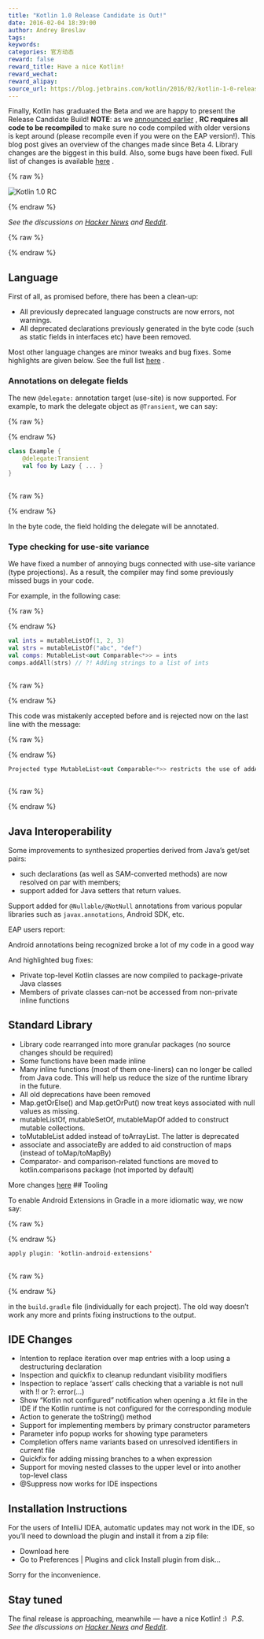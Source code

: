 ```yaml
---
title: "Kotlin 1.0 Release Candidate is Out!"
date: 2016-02-04 18:39:00
author: Andrey Breslav
tags:
keywords:
categories: 官方动态
reward: false
reward_title: Have a nice Kotlin!
reward_wechat:
reward_alipay:
source_url: https://blog.jetbrains.com/kotlin/2016/02/kotlin-1-0-release-candidate-is-out/
---
```


Finally, Kotlin has graduated the Beta and we are happy to present the Release Candidate Build!
<strong>NOTE</strong>: as we [announced earlier](http://blog.jetbrains.com/kotlin/2015/12/kotlin-1-0-beta-4-is-out/) , <strong>RC requires all code to be recompiled</strong> to make sure no code compiled with older versions is kept around (please recompile even if you were on the EAP version!).
This blog post gives an overview of the changes made since Beta 4. Library changes are the biggest in this build. Also, some bugs have been fixed. Full list of changes is available [here](https://github.com/JetBrains/kotlin/releases/tag/build-1.0.0-rc-1036) .

{% raw %}
<p><img alt="Kotlin 1.0 RC" class="alignnone size-full wp-image-3485" data-recalc-dims="1" src="https://i1.wp.com/blog.jetbrains.com/kotlin/files/2016/02/RC-Banner.png?resize=640%2C330&amp;ssl=1"/></p>
{% endraw %}

<em>See the discussions on <a href="https://news.ycombinator.com/item?id=11034273">Hacker News</a> and <a href="https://www.reddit.com/r/programming/comments/445jih/jvm_languages_news_kotlin_10_release_candidate_is/">Reddit</a></em>.

{% raw %}
<p><span id="more-3453"></span></p>
{% endraw %}

## Language

First of all, as promised before, there has been a clean-up:

* All previously deprecated language constructs are now errors, not warnings.
* All deprecated declarations previously generated in the byte code (such as static fields in interfaces etc) have been removed.

Most other language changes are minor tweaks and bug fixes. Some highlights are given below. See the full list [here](https://github.com/JetBrains/kotlin/releases/tag/build-1.0.0-rc-1036) .
### Annotations on delegate fields

The new <code>@delegate:</code> annotation target (use-site) is now supported. For example, to mark the delegate object as <code>@Transient</code>, we can say:

{% raw %}
<p></p>
{% endraw %}

```kotlin
class Example {
    @delegate:Transient
    val foo by Lazy { ... }
}
 
```

{% raw %}
<p></p>
{% endraw %}

In the byte code, the field holding the delegate will be annotated.
### Type checking for use-site variance

We have fixed a number of annoying bugs connected with use-site variance (type projections). As a result, the compiler may find some previously missed bugs in your code.<br/>

For example, in the following case:

{% raw %}
<p></p>
{% endraw %}

```kotlin
val ints = mutableListOf(1, 2, 3)
val strs = mutableListOf("abc", "def")
val comps: MutableList<out Comparable<*>> = ints
comps.addAll(strs) // ?! Adding strings to a list of ints
 
```

{% raw %}
<p></p>
{% endraw %}

This code was mistakenly accepted before and is rejected now on the last line with the message:

{% raw %}
<p></p>
{% endraw %}

```kotlin
Projected type MutableList<out Comparable<*>> restricts the use of addAll()
 
```

{% raw %}
<p></p>
{% endraw %}

## Java Interoperability

Some improvements to synthesized properties derived from Java’s get/set pairs:

* such declarations (as well as SAM-converted methods) are now resolved on par with members;
* support added for Java setters that return values.

Support added for <code>@Nullable/@NotNull</code> annotations from various popular libraries such as <code>javax.annotations</code>, Android SDK, etc.<br/>

EAP users report:
<p>

  Android annotations being recognized broke a lot of my code in a good way

</p>
And highlighted bug fixes:

* Private top-level Kotlin classes are now compiled to package-private Java classes
* Members of private classes can-not be accessed from non-private inline functions

## Standard Library


* Library code rearranged into more granular packages (no source changes should be required)
* Some functions have been made inline
* Many inline functions (most of them one-liners) can no longer be called from Java code. This will help us reduce the size of the runtime library in the future.
* All old deprecations have been removed
* Map.getOrElse() and Map.getOrPut() now treat keys associated with null values as missing.
* mutableListOf, mutableSetOf, mutableMapOf added to construct mutable collections.
* toMutableList added instead of toArrayList. The latter is deprecated
* associate and associateBy are added to aid construction of maps (instead of toMap/toMapBy)
* Comparator- and comparison-related functions are moved to kotlin.comparisons package (not imported by default)

More changes [here](https://github.com/JetBrains/kotlin/releases/tag/build-1.0.0-rc-1036) ## Tooling

To enable Android Extensions in Gradle in a more idiomatic way, we now say:

{% raw %}
<p></p>
{% endraw %}

```kotlin
apply plugin: 'kotlin-android-extensions'
 
```

{% raw %}
<p></p>
{% endraw %}

in the <code>build.gradle</code> file (individually for each project).
The old way doesn’t work any more and prints fixing instructions to the output.
## IDE Changes


* Intention to replace iteration over map entries with a loop using a destructuring declaration
* Inspection and quickfix to cleanup redundant visibility modifiers
* Inspection to replace ‘assert’ calls checking that a variable is not null with !! or ?: error(...)
* Show “Kotlin not configured” notification when opening a .kt file in the IDE if the Kotlin runtime is not configured for the corresponding module
* Action to generate the toString() method
* Support for implementing members by primary constructor parameters
* Parameter info popup works for showing type parameters
* Completion offers name variants based on unresolved identifiers in current file
* Quickfix for adding missing branches to a when expression
* Support for moving nested classes to the upper level or into another top-level class
* @Suppress now works for IDE inspections

## Installation Instructions

For the users of IntelliJ IDEA, automatic updates may not work in the IDE, so you’ll need to download the plugin and install it from a zip file:

* Download here
* Go to Preferences | Plugins and click Install plugin from disk…

Sorry for the inconvenience.
## Stay tuned

The final release is approaching, meanwhile — have a nice Kotlin! <img alt=":)" class="wp-smiley" data-recalc-dims="1" src="https://i2.wp.com/blog.jetbrains.com/kotlin/wp-includes/images/smilies/simple-smile.png?w=640&amp;ssl=1" style="height: 1em; max-height: 1em;"/>
<em>P.S. See the discussions on <a href="https://news.ycombinator.com/item?id=11034273">Hacker News</a> and <a href="https://www.reddit.com/r/programming/comments/445jih/jvm_languages_news_kotlin_10_release_candidate_is/">Reddit</a></em>.
